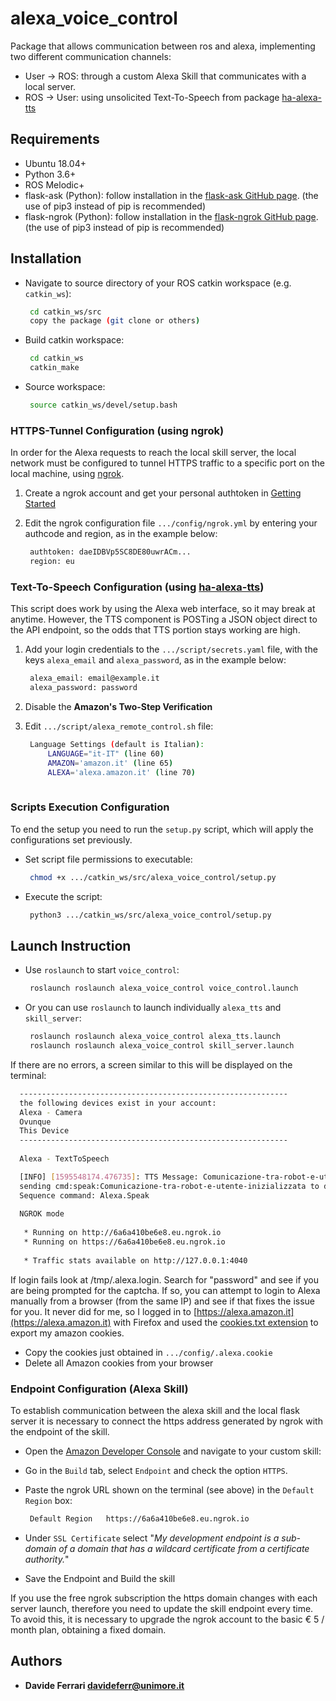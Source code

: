 # alexa_voice_control

Package that allows communication between ros and alexa, implementing two different communication channels:

- User  →  ROS:  through a custom Alexa Skill that communicates with a local server.
- ROS   →  User: using unsolicited Text-To-Speech  from package [ha-alexa-tts](https://github.com/walthowd/ha-alexa-tts)
 
## Requirements

* Ubuntu 18.04+
* Python 3.6+
* ROS Melodic+
&nbsp; 
* flask-ask (Python): follow installation in the [flask-ask GitHub page](https://github.com/johnwheeler/flask-ask/blob/master/README.rst#installation).
(the use of pip3 instead of pip is recommended)
&nbsp;
* flask-ngrok (Python): follow installation in the [flask-ngrok GitHub page](https://github.com/gstaff/flask-ngrok).
(the use of pip3 instead of pip is recommended)

## Installation

* Navigate to source directory of your ROS catkin workspace (e.g. `catkin_ws`):

  ``` bash
   cd catkin_ws/src
   copy the package (git clone or others)
  ```

* Build catkin workspace:

  ``` bash
   cd catkin_ws
   catkin_make
  ```
  
* Source workspace:

  ``` bash
   source catkin_ws/devel/setup.bash
  ```

### HTTPS-Tunnel Configuration (using ngrok)

In order for the Alexa requests to reach the local skill server, the local network must be configured to tunnel HTTPS traffic to a specific port on the local machine, using [ngrok](https://ngrok.com/).

1. Create a ngrok account and get your personal authtoken in [Getting Started](https://dashboard.ngrok.com/get-started/setup)

2. Edit the ngrok configuration file `.../config/ngrok.yml` by entering your authcode and region, as in the example below:

     ``` bash
      authtoken: daeIDBVp5SC8DE80uwrACm...
      region: eu
     ```

### Text-To-Speech Configuration (using [ha-alexa-tts](https://github.com/walthowd/ha-alexa-tts))

This script does work by using the Alexa web interface, so it may break at anytime. However, the TTS component is POSTing a JSON object direct to the API endpoint, so the odds that TTS portion stays working are high.

1. Add your login credentials to the `.../script/secrets.yaml` file, with
the keys `alexa_email` and `alexa_password`, as in the example below:

     ``` bash
      alexa_email: email@example.it
      alexa_password: password
     ```

2. Disable the **Amazon's Two-Step Verification**

3. Edit `.../script/alexa_remote_control.sh` file:

     ``` bash
      Language Settings (default is Italian):
          LANGUAGE="it-IT" (line 60)
          AMAZON='amazon.it' (line 65)
          ALEXA='alexa.amazon.it' (line 70)
      
     ```



### Scripts Execution Configuration 

To end the setup you need to run the `setup.py` script, which will apply the configurations set previously.

* Set script file permissions to executable:

  ``` bash
   chmod +x .../catkin_ws/src/alexa_voice_control/setup.py
  ```
  
* Execute the script:

  ``` bash
   python3 .../catkin_ws/src/alexa_voice_control/setup.py
  ```

## Launch Instruction

* Use `roslaunch` to start `voice_control`:

  ``` bash
   roslaunch roslaunch alexa_voice_control voice_control.launch
  ```

* Or you can use `roslaunch` to launch individually `alexa_tts` and `skill_server`:

  ``` bash
   roslaunch roslaunch alexa_voice_control alexa_tts.launch
   roslaunch roslaunch alexa_voice_control skill_server.launch
  ```
  
If there are no errors, a screen similar to this will be displayed on the terminal:

  ``` bash
    ------------------------------------------------------------
    the following devices exist in your account:
    Alexa - Camera
    Ovunque
    This Device
    ------------------------------------------------------------
    
    Alexa - TextToSpeech

    [INFO] [1595548174.476735]: TTS Message: Comunicazione-tra-robot-e-utente-inizializzata
    sending cmd:speak:Comunicazione-tra-robot-e-utente-inizializzata to dev:Alexa - Camera type:A32*********** serial:G09************* customerid:AQX**********
    Sequence command: Alexa.Speak
    
    NGROK mode
    
     * Running on http://6a6a410be6e8.eu.ngrok.io
     * Running on https://6a6a410be6e8.eu.ngrok.io
    
     * Traffic stats available on http://127.0.0.1:4040
  ```

If login fails look at /tmp/.alexa.login. Search for "password" and see if you are being prompted for the captcha. If so, you can attempt to login to Alexa manually from a browser (from the same IP) and see if that fixes the issue for you. It never did for me, so I logged in to [https://alexa.amazon.it](https://alexa.amazon.it) with Firefox and used the [cookies.txt extension](https://addons.mozilla.org/it/firefox/addon/cookies-txt/) to export my amazon cookies.

* Copy the cookies just obtained in  `.../config/.alexa.cookie`
* Delete all Amazon cookies from your browser

### Endpoint Configuration (Alexa Skill)

To establish communication between the alexa skill and the local flask server it is necessary to connect the https address generated by ngrok with the endpoint of the skill.

* Open the [Amazon Developer Console](https://developer.amazon.com/alexa/console/ask) and navigate to your custom skill:

* Go in the `Build` tab, select `Endpoint` and check the option `HTTPS`.

* Paste the ngrok URL shown on the terminal (see above) in the `Default Region` box:

  ``` bash
   Default Region   https://6a6a410be6e8.eu.ngrok.io
  ```

* Under `SSL Certificate` select "*My development endpoint is a sub-domain of a domain that has a wildcard certificate from a certificate authority.*"

* Save the Endpoint and Build the skill

If you use the free ngrok subscription the https domain changes with each server launch, therefore you need to update the skill endpoint every time. To avoid this, it is necessary to upgrade the ngrok account to the basic € 5 / month plan, obtaining a fixed domain.

## Authors

* **Davide Ferrari davideferr@unimore.it**

